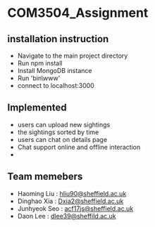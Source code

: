 # COM3504_Assignment

## installation instruction
- Navigate to the main project directory
- Run npm install
- Install MongoDB instance
- Run 'bin\www'
- connect to localhost:3000

## Implemented
- users can upload new sightings
- the sightings sorted by time
- users can chat on details page
- Chat support online and offline interaction
-

## Team memebers
- Haoming Liu : hliu90@sheffield.ac.uk
- Dinghao Xia : Dxia2@sheffield.ac.uk
- Junhyeok Seo : acf17js@sheffield.ac.uk
- Daon Lee : dlee39@sheffild.ac.uk




